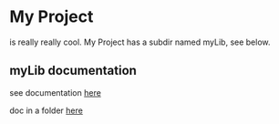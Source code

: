 # My Project
is really really cool. My Project has a subdir named myLib, see below.

## myLib documentation
see documentation [here](one.md)

doc in a folder [here](folder/two.md)

